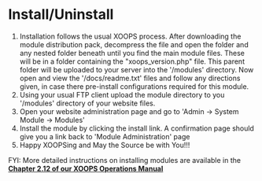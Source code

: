 # Install/Uninstall

1. Installation follows the usual XOOPS process. After downloading the module distribution pack, decompress the file and open the folder and any nested folder beneath until you find the main module files. These will be in a folder containing the "xoops\_version.php" file. This parent folder will be uploaded to your server into the '/modules' directory. Now open and view the '/docs/readme.txt' files and follow any directions given, in case there pre-install configurations required for this module.
2. Using your usual FTP client upload the module directory to you '/modules' directory of your website files.
3. Open your website administration page and go to 'Admin -&gt; System Module -&gt; Modules'
4. Install the module by clicking the install link. A confirmation page should give you a link back to 'Module Administration' page
5. Happy XOOPSing and May the Source be with You!!!

FYI: More detailed instructions on installing modules are available in the [**Chapter 2.12 of our XOOPS Operations Manual**](https://www.gitbook.com/book/xoops/xoops-operations-guide/)

